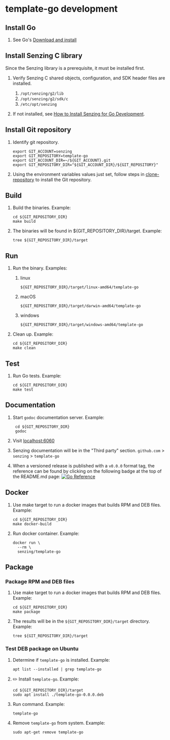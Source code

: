 # template-go development

## Install Go

1. See Go's [Download and install](https://go.dev/doc/install)

## Install Senzing C library

Since the Senzing library is a prerequisite, it must be installed first.

1. Verify Senzing C shared objects, configuration, and SDK header files are installed.
    1. `/opt/senzing/g2/lib`
    1. `/opt/senzing/g2/sdk/c`
    1. `/etc/opt/senzing`

1. If not installed, see
   [How to Install Senzing for Go Development](https://github.com/Senzing/knowledge-base/blob/main/HOWTO/install-senzing-for-go-development.md).

## Install Git repository

1. Identify git repository.

    ```console
    export GIT_ACCOUNT=senzing
    export GIT_REPOSITORY=template-go
    export GIT_ACCOUNT_DIR=~/${GIT_ACCOUNT}.git
    export GIT_REPOSITORY_DIR="${GIT_ACCOUNT_DIR}/${GIT_REPOSITORY}"

    ```

1. Using the environment variables values just set, follow steps in
   [clone-repository](https://github.com/Senzing/knowledge-base/blob/main/HOWTO/clone-repository.md) to install the Git repository.

## Build

1. Build the binaries.
   Example:

    ```console
    cd ${GIT_REPOSITORY_DIR}
    make build

    ```

1. The binaries will be found in ${GIT_REPOSITORY_DIR}/target.
   Example:

    ```console
    tree ${GIT_REPOSITORY_DIR}/target

    ```

## Run

1. Run the binary.
   Examples:

    1. linux

        ```console
        ${GIT_REPOSITORY_DIR}/target/linux-amd64/template-go

        ```

    1. macOS

        ```console
        ${GIT_REPOSITORY_DIR}/target/darwin-amd64/template-go

        ```

    1. windows

        ```console
        ${GIT_REPOSITORY_DIR}/target/windows-amd64/template-go

        ```

1. Clean up.
   Example:

    ```console
    cd ${GIT_REPOSITORY_DIR}
    make clean

    ```

## Test

1. Run Go tests.
   Example:

    ```console
    cd ${GIT_REPOSITORY_DIR}
    make test

    ```

## Documentation

1. Start `godoc` documentation server.
   Example:

    ```console
     cd ${GIT_REPOSITORY_DIR}
     godoc

    ```

1. Visit [localhost:6060](http://localhost:6060)
1. Senzing documentation will be in the "Third party" section.
   `github.com` > `senzing` > `template-go`

1. When a versioned release is published with a `v0.0.0` format tag,
the reference can be found by clicking on the following badge at the top of the README.md page:
[![Go Reference](https://pkg.go.dev/badge/github.com/senzing/template-go.svg)](https://pkg.go.dev/github.com/senzing/template-go)

## Docker

1. Use make target to run a docker images that builds RPM and DEB files.
   Example:

    ```console
    cd ${GIT_REPOSITORY_DIR}
    make docker-build

    ```

1. Run docker container.
   Example:

    ```console
    docker run \
      --rm \
      senzing/template-go

    ```

## Package

### Package RPM and DEB files

1. Use make target to run a docker images that builds RPM and DEB files.
   Example:

    ```console
    cd ${GIT_REPOSITORY_DIR}
    make package

    ```

1. The results will be in the `${GIT_REPOSITORY_DIR}/target` directory.
   Example:

    ```console
    tree ${GIT_REPOSITORY_DIR}/target

    ```

### Test DEB package on Ubuntu

1. Determine if `template-go` is installed.
   Example:

    ```console
    apt list --installed | grep template-go

    ```

1. :pencil2: Install `template-go`.
   Example:

    ```console
    cd ${GIT_REPOSITORY_DIR}/target
    sudo apt install ./template-go-0.0.0.deb

    ```

1. Run command.
   Example:

    ```console
    template-go

    ```

1. Remove `template-go` from system.
   Example:

    ```console
    sudo apt-get remove template-go

    ```
